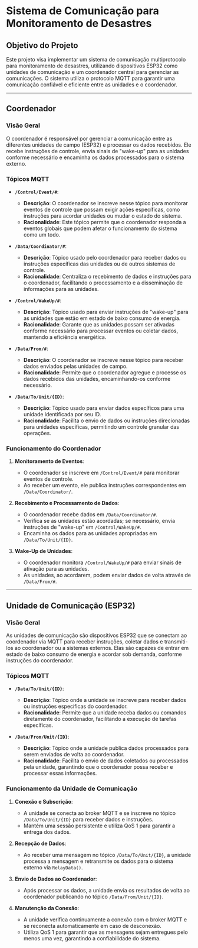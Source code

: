 # Sistema de Comunicação para Monitoramento de Desastres

## Objetivo do Projeto

Este projeto visa implementar um sistema de comunicação multiprotocolo para monitoramento de desastres, utilizando dispositivos ESP32 como unidades de comunicação e um coordenador central para gerenciar as comunicações. O sistema utiliza o protocolo MQTT para garantir uma comunicação confiável e eficiente entre as unidades e o coordenador.

---

## Coordenador

### Visão Geral

O coordenador é responsável por gerenciar a comunicação entre as diferentes unidades de campo (ESP32) e processar os dados recebidos. Ele recebe instruções de controle, envia sinais de "wake-up" para as unidades conforme necessário e encaminha os dados processados para o sistema externo.

### Tópicos MQTT

- **`/Control/Event/#`**: 
  - **Descrição**: O coordenador se inscreve nesse tópico para monitorar eventos de controle que possam exigir ações específicas, como instruções para acordar unidades ou mudar o estado do sistema.
  - **Racionalidade**: Este tópico permite que o coordenador responda a eventos globais que podem afetar o funcionamento do sistema como um todo.

- **`/Data/Coordinator/#`**:
  - **Descrição**: Tópico usado pelo coordenador para receber dados ou instruções específicas das unidades ou de outros sistemas de controle.
  - **Racionalidade**: Centraliza o recebimento de dados e instruções para o coordenador, facilitando o processamento e a disseminação de informações para as unidades.

- **`/Control/WakeUp/#`**:
  - **Descrição**: Tópico usado para enviar instruções de "wake-up" para as unidades que estão em estado de baixo consumo de energia.
  - **Racionalidade**: Garante que as unidades possam ser ativadas conforme necessário para processar eventos ou coletar dados, mantendo a eficiência energética.

- **`/Data/From/#`**:
  - **Descrição**: O coordenador se inscreve nesse tópico para receber dados enviados pelas unidades de campo.
  - **Racionalidade**: Permite que o coordenador agregue e processe os dados recebidos das unidades, encaminhando-os conforme necessário.

- **`/Data/To/Unit/{ID}`**:
  - **Descrição**: Tópico usado para enviar dados específicos para uma unidade identificada por seu ID.
  - **Racionalidade**: Facilita o envio de dados ou instruções direcionadas para unidades específicas, permitindo um controle granular das operações.

### Funcionamento do Coordenador

1. **Monitoramento de Eventos**:
   - O coordenador se inscreve em `/Control/Event/#` para monitorar eventos de controle.
   - Ao receber um evento, ele publica instruções correspondentes em `/Data/Coordinator/`.

2. **Recebimento e Processamento de Dados**:
   - O coordenador recebe dados em `/Data/Coordinator/#`.
   - Verifica se as unidades estão acordadas; se necessário, envia instruções de "wake-up" em `/Control/WakeUp/#`.
   - Encaminha os dados para as unidades apropriadas em `/Data/To/Unit/{ID}`.

3. **Wake-Up de Unidades**:
   - O coordenador monitora `/Control/WakeUp/#` para enviar sinais de ativação para as unidades.
   - As unidades, ao acordarem, podem enviar dados de volta através de `/Data/From/#`.

---

## Unidade de Comunicação (ESP32)

### Visão Geral

As unidades de comunicação são dispositivos ESP32 que se conectam ao coordenador via MQTT para receber instruções, coletar dados e transmiti-los ao coordenador ou a sistemas externos. Elas são capazes de entrar em estado de baixo consumo de energia e acordar sob demanda, conforme instruções do coordenador.

### Tópicos MQTT

- **`/Data/To/Unit/{ID}`**:
  - **Descrição**: Tópico onde a unidade se inscreve para receber dados ou instruções específicas do coordenador.
  - **Racionalidade**: Permite que a unidade receba dados ou comandos diretamente do coordenador, facilitando a execução de tarefas específicas.

- **`/Data/From/Unit/{ID}`**:
  - **Descrição**: Tópico onde a unidade publica dados processados para serem enviados de volta ao coordenador.
  - **Racionalidade**: Facilita o envio de dados coletados ou processados pela unidade, garantindo que o coordenador possa receber e processar essas informações.

### Funcionamento da Unidade de Comunicação

1. **Conexão e Subscrição**:
   - A unidade se conecta ao broker MQTT e se inscreve no tópico `/Data/To/Unit/{ID}` para receber dados e instruções.
   - Mantém uma sessão persistente e utiliza QoS 1 para garantir a entrega dos dados.

2. **Recepção de Dados**:
   - Ao receber uma mensagem no tópico `/Data/To/Unit/{ID}`, a unidade processa a mensagem e retransmite os dados para o sistema externo via `RelayData()`.

3. **Envio de Dados ao Coordenador**:
   - Após processar os dados, a unidade envia os resultados de volta ao coordenador publicando no tópico `/Data/From/Unit/{ID}`.

4. **Manutenção da Conexão**:
   - A unidade verifica continuamente a conexão com o broker MQTT e se reconecta automaticamente em caso de desconexão.
   - Utiliza QoS 1 para garantir que as mensagens sejam entregues pelo menos uma vez, garantindo a confiabilidade do sistema.

